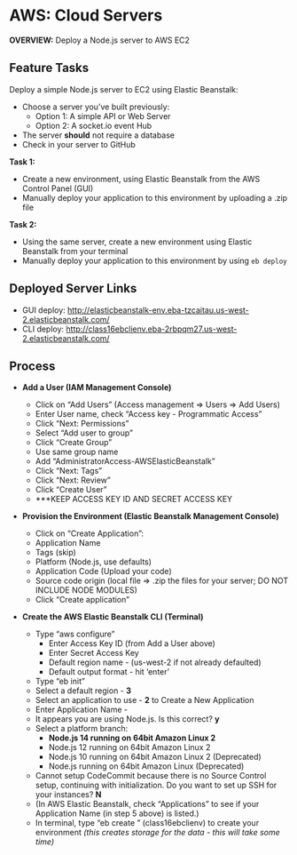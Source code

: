 # AWS: Cloud Servers

**OVERVIEW:** Deploy a Node.js server to AWS EC2

## Feature Tasks

Deploy a simple Node.js server to EC2 using Elastic Beanstalk:

-   Choose a server you’ve built previously:
    -   Option 1: A simple API or Web Server
    -   Option 2: A socket.io event Hub
-   The server **should** not require a database
-   Check in your server to GitHub

**Task 1:**

-   Create a new environment, using Elastic Beanstalk from the AWS Control Panel (GUI)
-   Manually deploy your application to this environment by uploading a .zip file

**Task 2:**

-   Using the same server, create a new environment using Elastic Beanstalk from your terminal
-   Manually deploy your application to this environment by using `eb deploy`

## Deployed Server Links

-   GUI deploy: http://elasticbeanstalk-env.eba-tzcaitau.us-west-2.elasticbeanstalk.com/
-   CLI deploy: http://class16ebclienv.eba-2rbpqm27.us-west-2.elasticbeanstalk.com/

## Process

-   **Add a User (IAM Management Console)**

    -   Click on “Add Users” (Access management ⇒ Users ⇒ Add Users)
    -   Enter User name, check “Access key - Programmatic Access”
    -   Click “Next: Permissions”
    -   Select “Add user to group”
    -   Click “Create Group”
    -   Use same group name
    -   Add “AdministratorAccess-AWSElasticBeanstalk”
    -   Click “Next: Tags”
    -   Click “Next: Review”
    -   Click “Create User”
    -   \*\*\*KEEP ACCESS KEY ID AND SECRET ACCESS KEY

-   **Provision the Environment (Elastic Beanstalk Management Console)**

    -   Click on “Create Application”:
    -   Application Name
    -   Tags (skip)
    -   Platform (Node.js, use defaults)
    -   Application Code (Upload your code)
    -   Source code origin (local file ⇒ .zip the files for your server; DO NOT INCLUDE NODE MODULES)
    -   Click “Create application”

-   **Create the AWS Elastic Beanstalk CLI (Terminal)**
    -   Type “aws configure”
        -   Enter Access Key ID (from Add a User above)
        -   Enter Secret Access Key
        -   Default region name - (us-west-2 if not already defaulted)
        -   Default output format - hit ‘enter’
    -   Type “eb init”
    -   Select a default region - **3**
    -   Select an application to use - **2** to Create a New Application
    -   Enter Application Name - **<new name>**
    -   It appears you are using Node.js. Is this correct? **y**
    -   Select a platform branch:
        -   **Node.js 14 running on 64bit Amazon Linux 2**
        -   Node.js 12 running on 64bit Amazon Linux 2
        -   Node.js 10 running on 64bit Amazon Linux 2 (Deprecated)
        -   Node.js running on 64bit Amazon Linux (Deprecated)
    -   Cannot setup CodeCommit because there is no Source Control setup, continuing with initialization. Do you want to set up SSH for your instances? **N**
    -   (In AWS Elastic Beanstalk, check “Applications” to see if your Application Name (in step 5 above) is listed.)
    -   In terminal, type “eb create <name>” (class16ebclienv) to create your environment _(this creates storage for the data - this will take some time)_
